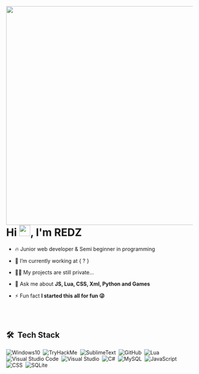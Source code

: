 
<img align="right" height="590em" src="[https://raw.githubusercontent.com/gist/TallesHtk/74099e2c1fd4dc3265ec1b37c4004ef7/raw/cb25547b69b78e69227a51849c54629ae49e89e7/githubcard.svg](https://cdn.discordapp.com/attachments/1187428827069153290/1264010520193663037/ssstik.io__gatinho_flexiona.xotan_1721129348535.gif?ex=669c5108&is=669aff88&hm=c3e3b01ddf24235dfd187b6760567c839e08f443fc9bd05893d2d68334e2907f&)"/>
<h1 align="left">Hi <img src="https://raw.githubusercontent.com/kaueMarques/kaueMarques/master/hi.gif" width="30px">, I'm REDZ</h1>

- 🔥 Junior web developer & Semi beginner in programming

- 🔭 I’m currently working at { ? }

- 👨‍💻 My projects are still private...

- 💬 Ask me about **JS, Lua, CSS, Xml, Python and Games**

- ⚡ Fun fact **I started this all for fun 😜**

<br><br>

## 🛠 &nbsp;Tech Stack

![Windows10](https://img.shields.io/badge/-Windows%2010-05122A?style=flat&logo=Windows)&nbsp;
![TryHackMe](https://img.shields.io/badge/-TryHackMe-05122A?style=flat&logo=TryHackMe)&nbsp;
![SublimeText](https://img.shields.io/badge/-SublimeText-05122A?style=flat&logo=SublimeText)&nbsp;
![GitHub](https://img.shields.io/badge/-GitHub-05122A?style=flat&logo=github)&nbsp;
![Lua](https://img.shields.io/badge/-lua-05122A?style=flat&logo=lua)&nbsp;
![Visual Studio Code](https://img.shields.io/badge/-Visual%20Studio%20Code-05122A?style=flat&logo=visual-studio-code&logoColor=007ACC)&nbsp;
![Visual Studio](https://img.shields.io/badge/-Visual%20Studio-05122A?style=flat&logo=visual-studio&logoColor=7a297a)&nbsp;
![C#](https://img.shields.io/badge/-CSharp-05122A?style=flat&logo=sharp)&nbsp;
![MySQL](https://img.shields.io/badge/-MySQL-05122A?style=flat&logo=MySQL)&nbsp;
![JavaScript](https://img.shields.io/badge/-JavaScript-05122A?style=flat&logo=javascript)&nbsp;
![CSS](https://img.shields.io/badge/-CSS-05122A?style=flat&logo=CSS3&logoColor=1572B6)&nbsp;
![SQLite](https://img.shields.io/badge/-SQLite-05122A?style=flat&logo=sqlite)&nbsp;

<br><br>
